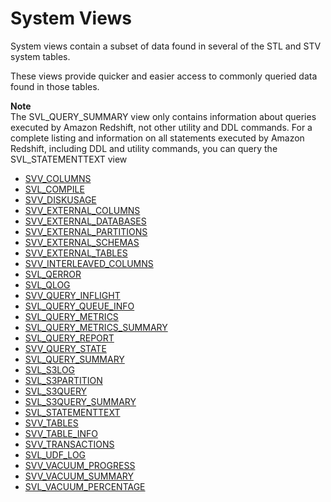# System Views<a name="c_intro_system_views"></a>

System views contain a subset of data found in several of the STL and STV system tables\.

These views provide quicker and easier access to commonly queried data found in those tables\.

**Note**  
The SVL\_QUERY\_SUMMARY view only contains information about queries executed by Amazon Redshift, not other utility and DDL commands\. For a complete listing and information on all statements executed by Amazon Redshift, including DDL and utility commands, you can query the SVL\_STATEMENTTEXT view


+ [SVV\_COLUMNS](r_SVV_COLUMNS.md)
+ [SVL\_COMPILE](r_SVL_COMPILE.md)
+ [SVV\_DISKUSAGE](r_SVV_DISKUSAGE.md)
+ [SVV\_EXTERNAL\_COLUMNS](r_SVV_EXTERNAL_COLUMNS.md)
+ [SVV\_EXTERNAL\_DATABASES](r_SVV_EXTERNAL_DATABASES.md)
+ [SVV\_EXTERNAL\_PARTITIONS](r_SVV_EXTERNAL_PARTITIONS.md)
+ [SVV\_EXTERNAL\_SCHEMAS](r_SVV_EXTERNAL_SCHEMAS.md)
+ [SVV\_EXTERNAL\_TABLES](r_SVV_EXTERNAL_TABLES.md)
+ [SVV\_INTERLEAVED\_COLUMNS](r_SVV_INTERLEAVED_COLUMNS.md)
+ [SVL\_QERROR](r_SVL_QERROR.md)
+ [SVL\_QLOG](r_SVL_QLOG.md)
+ [SVV\_QUERY\_INFLIGHT](r_SVV_QUERY_INFLIGHT.md)
+ [SVL\_QUERY\_QUEUE\_INFO](r_SVL_QUERY_QUEUE_INFO.md)
+ [SVL\_QUERY\_METRICS](r_SVL_QUERY_METRICS.md)
+ [SVL\_QUERY\_METRICS\_SUMMARY](r_SVL_QUERY_METRICS_SUMMARY.md)
+ [SVL\_QUERY\_REPORT](r_SVL_QUERY_REPORT.md)
+ [SVV\_QUERY\_STATE](r_SVV_QUERY_STATE.md)
+ [SVL\_QUERY\_SUMMARY](r_SVL_QUERY_SUMMARY.md)
+ [SVL\_S3LOG](r_SVL_S3LOG.md)
+ [SVL\_S3PARTITION](r_SVL_S3PARTITION.md)
+ [SVL\_S3QUERY](r_SVL_S3QUERY.md)
+ [SVL\_S3QUERY\_SUMMARY](r_SVL_S3QUERY_SUMMARY.md)
+ [SVL\_STATEMENTTEXT](r_SVL_STATEMENTTEXT.md)
+ [SVV\_TABLES](r_SVV_TABLES.md)
+ [SVV\_TABLE\_INFO](r_SVV_TABLE_INFO.md)
+ [SVV\_TRANSACTIONS](r_SVV_TRANSACTIONS.md)
+ [SVL\_UDF\_LOG](r_SVL_UDF_LOG.md)
+ [SVV\_VACUUM\_PROGRESS](r_SVV_VACUUM_PROGRESS.md)
+ [SVV\_VACUUM\_SUMMARY](r_SVV_VACUUM_SUMMARY.md)
+ [SVL\_VACUUM\_PERCENTAGE](r_SVL_VACUUM_PERCENTAGE.md)